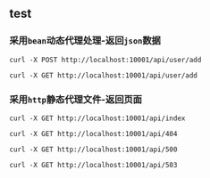 test
---------------------------

### 采用`bean`动态代理处理-返回`json`数据
```
curl -X POST http://localhost:10001/api/user/add

curl -X GET http://localhost:10001/api/user/add
```

### 采用`http`静态代理文件-返回页面
```
curl -X GET http://localhost:10001/api/index

curl -X GET http://localhost:10001/api/404

curl -X GET http://localhost:10001/api/500

curl -X GET http://localhost:10001/api/503
```